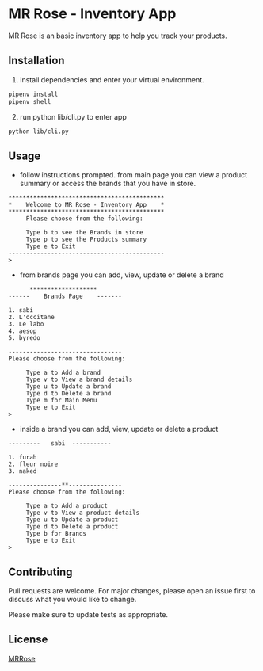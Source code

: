 # MR Rose - Inventory App

MR Rose is an basic inventory app to help you track your products.

## Installation

1. install dependencies and enter your virtual environment.

```bash
pipenv install
pipenv shell
```
2. run python lib/cli.py to enter app

```bash
python lib/cli.py
``` 
  
## Usage
- follow instructions prompted. from main page you can view a product summary or access the brands that you have in store. 
```
********************************************
*    Welcome to MR Rose - Inventory App    *
********************************************
     Please choose from the following:       

     Type b to see the Brands in store  
     Type p to see the Products summary 
     Type e to Exit                     
--------------------------------------------
> 
```
- from brands page you can add, view, update or delete a brand
```
      *******************        
------    Brands Page    -------

1. sabi
2. L'occitane
3. Le labo
4. aesop
5. byredo

--------------------------------
Please choose from the following:

     Type a to Add a brand
     Type v to View a brand details
     Type u to Update a brand
     Type d to Delete a brand
     Type m for Main Menu
     Type e to Exit
> 
```
- inside a brand you can add, view, update or delete a product
```
---------   sabi  -----------

1. furah
2. fleur noire
3. naked

---------------**---------------
Please choose from the following:

     Type a to Add a product
     Type v to View a product details
     Type u to Update a product
     Type d to Delete a product
     Type b for Brands
     Type e to Exit
> 
```

## Contributing

Pull requests are welcome. For major changes, please open an issue first
to discuss what you would like to change.

Please make sure to update tests as appropriate.

## License

[MRRose](https://www.essentialsabi.com)